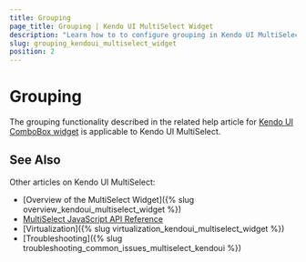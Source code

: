 ```yaml
---
title: Grouping
page_title: Grouping | Kendo UI MultiSelect Widget
description: "Learn how to to configure grouping in Kendo UI MultiSelect, DropDownList, ComboBox, and AutoComplete widgets."
slug: grouping_kendoui_multiselect_widget
position: 2
---
```


# Grouping

The grouping functionality described in the related help article for [Kendo UI ComboBox widget](/web/combobox/grouping) is applicable to Kendo UI MultiSelect.

## See Also

Other articles on Kendo UI MultiSelect:

* [Overview of the MultiSelect Widget]({% slug overview_kendoui_multiselect_widget %})
* [MultiSelect JavaScript API Reference](/api/javascript/ui/multiselect)
* [Virtualization]({% slug virtualization_kendoui_multiselect_widget %})
* [Troubleshooting]({% slug troubleshooting_common_issues_multiselect_kendoui %})
